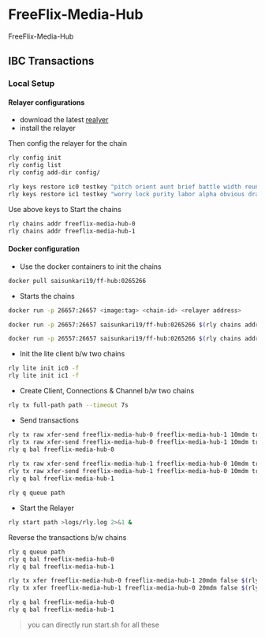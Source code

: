 # FreeFlix-Media-Hub

FreeFlix-Media-Hub

## IBC Transactions

### Local Setup

#### Relayer configurations
- download the latest  [realyer](https://github.com/iqlusioninc/relayer) 
- install the relayer

Then config the relayer for the chain
```bash
rly config init
rly config list
rly config add-dir config/

rly keys restore ic0 testkey "pitch orient aunt brief battle width reunion labor swim december december citizen pride model whale squeeze mango network enable lumber page cliff box when"
rly keys restore ic1 testkey "worry lock purity labor alpha obvious drama magic curious neutral hair vapor portion retreat expire muscle search turtle aisle ship celery limit frog torch"

```
Use above keys to Start the chains
```bash
rly chains addr freeflix-media-hub-0
rly chains addr freeflix-media-hub-1
```

#### Docker configuration
- Use the docker containers to init the chains

```bash
docker pull saisunkari19/ff-hub:0265266
```
- Starts the chains
```bash
docker run -p 26657:26657 <image:tag> <chain-id> <relayer address>

docker run -p 26657:26657 saisunkari19/ff-hub:0265266 $(rly chains addr freeflix-media-hub-0) > logs/ff0.log 2>&1 &

docker run -p 26557:26657 saisunkari19/ff-hub:0265266 $(rly chains addr freeflix-media-hub-1) > logs/ff1.log 2>&1 &
```

- Init the lite client b/w two chains
```bash
rly lite init ic0 -f
rly lite init ic1 -f
```

- Create Client, Connections & Channel b/w two chains

```bash
rly tx full-path path --timeout 7s
```

- Send transactions
```bash
rly tx raw xfer-send freeflix-media-hub-0 freeflix-media-hub-1 10mdm true $(rly chains addr freeflix-media-hub-1)
rly tx raw xfer-send freeflix-media-hub-0 freeflix-media-hub-1 10mdm true $(rly chains addr freeflix-media-hub-1)
rly q bal freeflix-media-hub-0
  
rly tx raw xfer-send freeflix-media-hub-1 freeflix-media-hub-0 10mdm true $(rly chains addr freeflix-media-hub-0)
rly tx raw xfer-send freeflix-media-hub-1 freeflix-media-hub-0 10mdm true $(rly chains addr freeflix-media-hub-0)
rly q bal freeflix-media-hub-1

rly q queue path
```
- Start the Relayer
```bash
rly start path >logs/rly.log 2>&1 &
```
Reverse the transactions b/w chains

```bash
rly q queue path
rly q bal freeflix-media-hub-0
rly q bal freeflix-media-hub-1

rly tx xfer freeflix-media-hub-0 freeflix-media-hub-1 20mdm false $(rly chains addr freeflix-media-hub-1)
rly tx xfer freeflix-media-hub-1 freeflix-media-hub-0 20mdm false $(rly chains addr freeflix-media-hub-0)

rly q bal freeflix-media-hub-0
rly q bal freeflix-media-hub-1

```

> you can directly run start.sh for all these 
